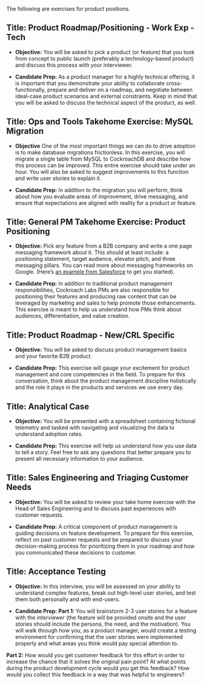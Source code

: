 The following are exercises for product positions.

## **Title: Product Roadmap/Positioning - Work Exp - Tech**

- **Objective:** You will be asked to pick a product (or feature) that you took from concept to public launch (preferably a technology-based product) and discuss this process with your interviewer.

- **Candidate Prep:** As a product manager for a highly technical offering, it is important that you demonstrate your ability to collaborate cross-functionally, prepare and deliver on a roadmap, and negotiate between ideal-case product scenarios and external constraints. Keep in mind that you will be asked to discuss the technical aspect of the product, as well.

## **Title: Ops and Tools Takehome Exercise: MySQL Migration**

- **Objective** One of the most important things we can do to drive adoption is to make database migrations frictionless. In this exercise, you will migrate a single table from MySQL to CockroachDB and describe how this process can be improved. This entire exercise should take under an hour. You will also be asked to suggest improvements to this function and write user stories to explain it.

- **Candidate Prep:** In addition to the migration you will perform, think about how you evaluate areas of improvement, drive messaging, and ensure that expectations are aligned with reality for a product or feature.

## **Title: General PM Takehome Exercise: Product Positioning**

- **Objective:** Pick any feature from a B2B company and write a one page messaging framework about it. This should at least include: a positioning statement, target audience, elevator pitch, and three messaging pillars. You can read more about messaging frameworks on Google. (Here’s [an example from Salesforce](https://www.pardot.com/blog/how-to-create-brand-messaging-that-really-resonates/) to get you started).

- **Candidate Prep:** In addition to traditional product management responsibilities, Cockroach Labs PMs are also responsible for positioning their features and producing raw content that can be leveraged by marketing and sales to help promote those enhancements. This exercise is meant to help us understand how PMs think about audiences, differentiation, and value creation. 

## **Title:** **Product Roadmap - New/CRL Specific**

- **Objective:** You will be asked to discuss product management basics and your favorite B2B product.

- **Candidate Prep:** This exercise will gauge your excitement for product management and core competencies in the field. To prepare for this conversation, think about the product management discipline holistically and the role it plays in the products and services we use every day.

## **Title:** **Analytical Case**

- **Objective:** You will be presented with a spreadsheet containing fictional telemetry and tasked with navigating and visualizing the data to understand adoption rates.

- **Candidate Prep:** This exercise will help us understand how you use data to tell a story. Feel free to ask any questions that better prepare you to present all necessary information to your audience.

## **Title:** **Sales Engineering and Triaging Customer Needs**

- **Objective:** You will be asked to review your take home exercise with the Head of Sales Engineering and to discuss past experiences with customer requests.

- **Candidate Prep:** A critical component of product management is guiding decisions on feature development. To prepare for this exercise, reflect on past customer requests and be prepared to discuss your decision-making process for prioritizing them in your roadmap and how you communicated these decisions to customer.

## **Title:** **Acceptance Testing**

- **Objective:** In this interview, you will be assessed on your ability to understand complex features, break out high-level user stories, and test them both personally and with end-users.

- **Candidate Prep:** 
**Part 1:** You will brainstorm 2-3 user stories for a feature with the interviewer (the feature will be provided onsite and the user stories should include the persona, the need, and the motivation). You will walk through how you, as a product manager, would create a testing environment for confirming that the user stories were implemented properly and what areas you think would pay special attention to.

**Part 2:** How would you get customer feedback for this effort in order to increase the chance that it solves the original pain point? At what points during the product development cycle would you get this feedback? How would you collect this feedback in a way that was helpful to engineers?
